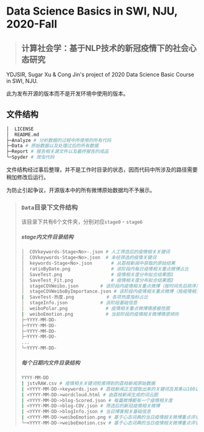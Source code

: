 # Data Science Basics in SWI, NJU, 2020-Fall

> ## 计算社会学：基于NLP技术的新冠疫情下的社会心态研究

YDJSIR, Sugar Xu &amp; Cong Jin's project of 2020 Data Science Basic Course in SWI, NJU.



此为发布开源的版本而不是开发环境中使用的版本。



## 文件结构

```bash
│  LICENSE
│  README.md
├─Analyze # 分析数据的过程中所使用的所有代码
├─Data # 原始数据以及处理过后的所有数据
├─Report # 报告相关源文件以及最终报告的成品
└─Spyder # 爬虫代码
```

文件结构经过事后整理，并不是工作时目录的状态，因而代码中所涉及的路径需要稍加修改后运行。

为防止引起争议，开源版本中的所有微博原始数据均不予展示。



> ### `Data`目录下文件结构
>
> 该目录下共有6个文件夹，分别对应`stage0` - `stage6`
>
> ##### stage内文件目录结构
>
> ```bash
> │  COVkeywords-Stage<No>-.json # 人工筛选后的疫情相关关键词
> │  COVkeywords-Stage<No>.json  # 未经筛选的疫情关键词
> │  keywords-Stage<No>.json	   # 从荔枝新闻中获取的原始结果
> │  ratioByDate.png			   # 该阶段内每日疫情相关重点微博占比
> │  SaveTest.png				   # 疫情相关度分布拟合结果图1
> │  SaveTest_Fit.png			   # 疫情相关度分布拟合结果图2
> │  stageCOVWeibo.json		   # 该阶段内疫情相关重点微博（按时间先后排序）
> │  stageCOVWeiboByImportance.json	# 该阶段内疫情相关重点微博（按疫情相关度排序）
> |  SaveTest-热度.png            # 各项热度指标占比 
> │  stageInfo.json			   # 该阶段基础信息
> │  weiboPolar.png              # 疫情相关重点微博情感极性图
> |  weiboEmotion.png            # 当前阶段的疫情相关微博情感倾向
> ├─YYYY-MM-DD-
> ├─YYYY-MM-DD-
> ├─YYYY-MM-DD-
> ├─YYYY-MM-DD-
> ...
> └─YYYY-MM-DD-
> ```
>
> ##### 每个日期内文件目录结构
>
> ```bash
> YYYY-MM-DD 
> | jstvRAW.csv # 疫情相关关键词检索得到的荔枝新闻原始数据
> | <YYYY-MM-DD->keywords.json # 荔枝新闻正文提取出来的关键词及其乘以100以后的TextRank权值
> | <YYYY-MM-DD->wordcloud.html # 由荔枝新闻生成的词云图
> | <YYYY-MM-DD->blog-Scored.json # 每篇微博都有一个疫情相关度
> | <YYYY-MM-DD->blog-COV.json # 筛选后的新冠疫情相关微博
> | <YYYY-MM-DD->blogInfo.json # 当日博客相关基础信息
> | <YYYY-MM-DD->weiboEmotion.png # 基于心态词典的当日疫情相关微博重点评论情感分析生成的雷达图
> └─<YYYY-MM-DD->weiboEmotion.csv # 基于心态词典的当日疫情相关微博重点评论情感分析原始数据
> ```

